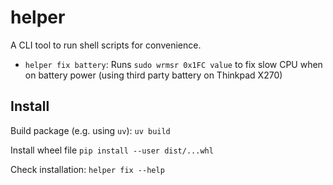 # helper

A CLI tool to run shell scripts for convenience.

- `helper fix battery`: Runs `sudo wrmsr 0x1FC value` to fix slow CPU when on battery power (using third party battery on Thinkpad X270)

## Install
Build package (e.g. using `uv`):
`uv build`

Install wheel file
`pip install --user dist/...whl`

Check installation:
`helper fix --help`
